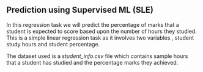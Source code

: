 ## Prediction using Supervised ML (SLE)


In this regression task we will predict the percentage of marks that a student is expected to score based upon the number of hours they studied. This is a simple linear regression task as it involves two variables , student study hours and student percentage.

The dataset used is a *student_info.csv* file which contains sample hours that a student has studied and the percentage marks they achieved.
